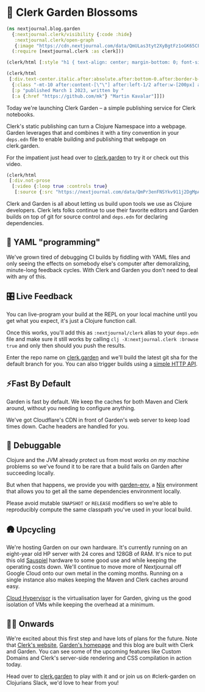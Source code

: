 # 🌱 Clerk Garden Blossoms
```clojure
(ns nextjournal.blog.garden
  {:nextjournal.clerk/visibility {:code :hide}
   :nextjournal.clerk/open-graph
   {:image "https://cdn.nextjournal.com/data/QmULas3tyt2XyBgtFz1oGK65CF9dRxB4Gaekrouj1edawY?filename=clerk-garden-og-image-2.png&content-type=image/png"}}
  (:require [nextjournal.clerk :as clerk]))

(clerk/html [:style "h1 { text-align: center; margin-bottom: 0; font-size: 3em !important;}"])
```

```clojure
(clerk/html
 [:div.text-center.italic.after:absolute.after:bottom-0.after:border-b-2.pb-4.mb-3
  {:class "-mt-10 after:content-[\"\"] after:left-1/2 after:w-[200px] after:-ml-[100px]"}
  [:p "published March 1 2023, written by "
  [:a {:href "https://github.com/mk"} "Martin Kavalar"]]])
```

Today we're launching Clerk Garden – a simple publishing service for Clerk notebooks.

Clerk's static publishing can turn a Clojure Namespace into a webpage. Garden leverages that and combines it with a tiny convention in your `deps.edn` file to enable building and publishing that webpage on clerk.garden.

For the impatient just head over to [clerk.garden](https://clerk.garden) to try it or check out this video.

```clojure
(clerk/html
 [:div.not-prose
  [:video {:loop true :controls true}
   [:source {:src "https://nextjournal.com/data/QmPr3enFNSYkv911j2DgMpATnr2eyiR8efWJTevvstfd7f?content-type=video/mp4&node-id=51e404c0-4c60-4272-a9e1-5744d43914f5&filename=Garden+Build.mp4&node-kind=file"}]]])
```

Clerk and Garden is all about letting us build upon tools we use as Clojure developers. Clerk lets folks continue to use their favorite editors and Garden builds on top of git for source control and `deps.edn` for declaring dependencies.

## 🥱 YAML "programming"

We've grown tired of debugging CI builds by fiddling with YAML files and only seeing the effects on somebody else's computer after demoralizing, minute-long feedback cycles. With Clerk and Garden you don't need to deal with any of this. 

## 🎛 Live Feedback

You can live-program your build at the REPL on your local machine until you get what you expect, it's just a Clojure function call. 

Once this works, you'll add this as `:nextjournal/clerk` alias to your `deps.edn` file and make sure it still works by calling `clj -X:nextjournal.clerk :browse true` and only then should you push the results.

Enter the repo name on [clerk.garden](https://clerk.garden) and we'll build the latest git sha for the default branch for you. You can also trigger builds using a [simple HTTP API](#citation-needed).

## ⚡️Fast By Default

Garden is fast by default. We keep the caches for both Maven and Clerk around, without you needing to configure anything. 

We've got Cloudflare's CDN in front of Garden's web server to keep load times down. Cache headers are handled for you.

## 🧶 Debuggable

Clojure and the JVM already protect us from most *works on my machine* problems so we've found it to be rare that a build fails on Garden after succeeding locally.

But when that happens, we provide you with [garden-env](https://github.com/nextjournal/garden-env), a [Nix](https://nixos.org) environment that allows you to get all the same dependencies environment locally.

Please avoid mutable `SNAPSHOT` or `RELEASE` modifiers so we're able to reproducibly compute the same classpath you've used in your local build.

## 🛖 Upcycling

We're hosting Garden on our own hardware. It's currently running on an eight-year old HP server with 24 cores and 128GB of RAM. It's nice to put this old [Sauspiel](https://nextjournal.com/about) hardware to some good use and while keeping the operating costs down. We'll continue to move more of Nextjournal off Google Cloud onto our own metal in the coming months. Running on a single instance also makes keeping the Maven and Clerk caches around easy.

[Cloud Hypervisor](https://www.cloudhypervisor.org) is the virtualisation layer for Garden, giving us the good isolation of VMs while keeping the overhead at a minimum.

## 🧑‍🌾 Onwards

We're excited about this first step and have lots of plans for the future. Note that [Clerk's website](https://clerk.vision), [Garden's homepage](https://clerk.garden) and this blog are built with Clerk and Garden. You can see some of the upcoming features like Custom Domains and Clerk's server-side rendering and CSS compilation in action today.

Head over to [clerk.garden](https://clerk.garden) to play with it and or join us on #clerk-garden on Clojurians Slack, we'd love to hear from you! 

